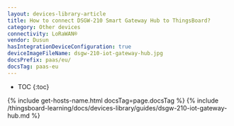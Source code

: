 ```yaml
---
layout: devices-library-article
title: How to connect DSGW-210 Smart Gateway Hub to ThingsBoard?
category: Other devices
connectivity: LoRaWAN®
vendor: Dusun
hasIntegrationDeviceConfiguration: true
deviceImageFileName: dsgw-210-iot-gateway-hub.jpg
docsPrefix: paas/eu/
docsTag: paas-eu
---
```


* TOC
{:toc}

{% include get-hosts-name.html docsTag=page.docsTag %}
{% include /thingsboard-learning/docs/devices-library/guides/dsgw-210-iot-gateway-hub.md %}